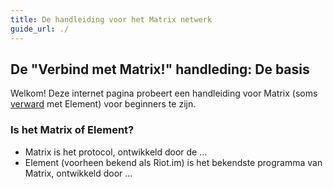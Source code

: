 ```yaml
---
title: De handleiding voor het Matrix netwerk
guide_url: ./
---
```

## De "Verbind met Matrix!" handleding: De basis

Welkom! Deze internet pagina probeert een handleiding voor Matrix (soms
[verward](#is-het-matrix-of-element) met Element) voor beginners te zijn.


### Is het Matrix of Element?
* Matrix is het protocol, ontwikkeld door de ...
* Element (voorheen bekend als Riot.im) is het bekendste programma van Matrix, ontwikkeld door ...
